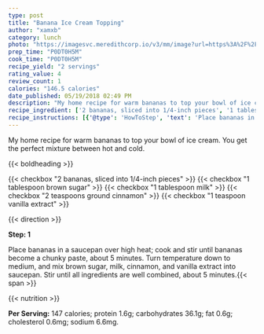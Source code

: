 ```yaml
---
type: post
title: "Banana Ice Cream Topping"
author: "xamxb"
category: lunch
photo: "https://imagesvc.meredithcorp.io/v3/mm/image?url=https%3A%2F%2Fimages.media-allrecipes.com%2Fuserphotos%2F3683720.jpg"
prep_time: "P0DT0H5M"
cook_time: "P0DT0H5M"
recipe_yield: "2 servings"
rating_value: 4
review_count: 1
calories: "146.5 calories"
date_published: 05/19/2018 02:49 PM
description: "My home recipe for warm bananas to top your bowl of ice cream. You get the perfect mixture between hot and cold."
recipe_ingredient: ['2 bananas, sliced into 1/4-inch pieces', '1 tablespoon brown sugar', '1 tablespoon milk', '2 teaspoons ground cinnamon', '1 teaspoon vanilla extract']
recipe_instructions: [{'@type': 'HowToStep', 'text': 'Place bananas in a saucepan over high heat; cook and stir until bananas become a chunky paste, about 5 minutes. Turn temperature down to medium, and mix brown sugar, milk, cinnamon, and vanilla extract into saucepan. Stir until all ingredients are well combined, about 5 minutes.\n'}]
---
```


My home recipe for warm bananas to top your bowl of ice cream. You get the perfect mixture between hot and cold. 

{{< boldheading >}}

{{< checkbox "2  bananas, sliced into 1/4-inch pieces" >}}
{{< checkbox "1 tablespoon brown sugar" >}}
{{< checkbox "1 tablespoon milk" >}}
{{< checkbox "2 teaspoons ground cinnamon" >}}
{{< checkbox "1 teaspoon vanilla extract" >}}


{{< direction >}}

**Step: 1**

Place bananas in a saucepan over high heat; cook and stir until bananas become a chunky paste, about 5 minutes. Turn temperature down to medium, and mix brown sugar, milk, cinnamon, and vanilla extract into saucepan. Stir until all ingredients are well combined, about 5 minutes.{{< span >}}

{{< nutrition >}}

**Per Serving:** 147 calories; protein 1.6g; carbohydrates 36.1g; fat 0.6g; cholesterol 0.6mg; sodium 6.6mg.